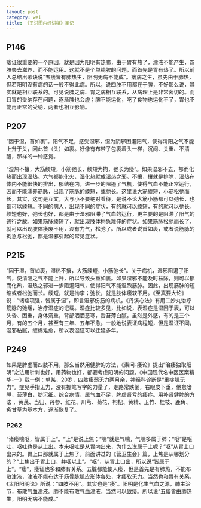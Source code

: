 ```yaml
---
layout: post
category: wei
title: 《王洪图内经讲稿》笔记
---
```


## P146 ##

痿证很重要的一个原因，就是因为阳明有热嘛，由于胃有热了，津液不能产生，四肢失去滋养，而不能运用。这就不是个单纯脾的问题，而首先是胃有热了。所以前人总结出歌诀说“五痿皆有肺热生，阳明无病不能成”。痿病之生，虽先由于肺热，但若阳明没有病的话一般不得此病。所以，说四肢不用都在于脾，不好那么说，其实就是相互联系的。可见说脾之病、胃之病相互联系，从病理上是非常密切的。而且胃的受纳存在问题，逐渐脾也会虚；脾不能运化，吃了食物也运化不了，胃也不能再正常的受纳，两者也相互影响。

## P207 ##

“因于湿，首如裹”。阳气不足，感受湿邪，湿为阴邪困遏阳气，使得清阳之气不能上升于头，因此首（头）如裹。好像有布带子包裹着头一样，沉闷、头重、不清醒，那样的一种感觉。

“湿热不攘，大筋緛短，小筋弛长，緛短为拘，弛长为痿”。如果湿邪不去，郁而化热而出现湿热。六气都能化火，湿化热就成湿热之邪。不攘，攘就是排除，湿热在体内不能很快的排出，郁结在内，进一步的阻遏了气机，使得气血不能正常运行，因而不能濡养筋脉，出现了筋脉的緛短，或弛长。这里说大筋緛短，小筋松弛而长，其实，这句是互文，大与小不要绝对看待，是说不论大筋小筋都可以弛长，也都可以緛短。不同的病人，出现不同的症状，有的就可以緛短，有的就可以弛长。緛短也好，弛长也好，都是由于湿邪阻滞了气血的运行，更主要的是阻滞了阳气的通行之故。如果筋脉緛短了，就出现肢体拘急难伸的症状。如果筋脉松弛而长了，就可以出现肢体痿废不用，没有力气，松弛了。所以或者说首如裹，或者说筋脉的拘急与松弛，都是湿邪引起的常见症状。

## P215 ##

“因于湿，首如裹，湿热不攘，大筋緛短，小筋弛长”。关于病机，湿邪阻遏了阳气，使清阳之气不能上升，所以导致头重如裹。如果湿邪不能及时袪除，则可以郁而化热，湿热之邪进一步阻遏阳气，使得阳气不能温煦筋脉。因此，出现筋脉的短缩或者松弛而长。緛短，就是拘挛；弛长，就是肢体痿软不用。《至真要大论》说：“诸痉项强，皆属于湿”，即言湿邪伤筋的病机。《丹溪心法》有用二妙丸治疗筋脉的弛缓，治疗湿症的记载。湿症比较多见，比如说，表湿症是湿困于表，可以头昏、困重，身体沉重，背部洒洒恶寒，舌苔薄白腻。虽然是外感，有的是三个月，有的五个月，甚至有三年、五年不愈。一般地说表证病程短，但是湿证不同，湿邪粘腻，缠绵难愈，所以表湿证可以迁延多年。

## P249 ##

如果是脾虚而四肢不用，那么当然用健脾的方法，《素问-痿论》提出“治痿独取阳明”之法用针刺也好，用药物也好，都要考虑阳明的问题。《中国现代名中医医案精华-一》载一例：单某，20岁，四肢痿弱无力两月余，神经科诊断是“重症肌无力”。症见手指无力，没有握笔写字的力量了，走路常跌倒，右眼皮下垂，倦怠嗜睡，苔薄白，肪沉细。综合病情，属气血不足，脾虚肾亏的痿症。用补肾健脾的方法 ，黄芪、当归、丹参、红花、川芎、菊花、枸杞、黄精、玉竹、桂枝、鹿角、炙甘草为基本方，逐渐恢复了。

### P262 ###

“诸痿喘呕，皆属于上”。“上”是说上焦；“喘”就是气喘，气喘多属于肺；“呕”是呕吐，呕吐也是从上出。本来呕吐是从胃内出来，为什么说属于上呢？“呕”从胃上口出来的。胃上口那就属于上焦了，前面讲过的《营卫生会》篇，上焦是从哪划分的？“上焦出于胃上口，并咽以上”。“呕”，从胃上口出，所以说“皆属于上”。“痿”，痿证也多和肺有关系。五脏都能使人痿，但是首先是有肺热，不能布散津液，津液不能布达于筋骨脉肌皮形体各处，才痿软无力。当然也和胃有关系，《太阳阳明论》所说：“四肢不用”。其实也是“痿”。阳明是化生气血之源，肺主治节，布散气血津液。肺不能布散气血津液，当然可以致痿。所以说“五痿皆由肺热生，阳明无病不能成。”